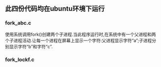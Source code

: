## 此四份代码均在ubuntu环境下运行
### fork_abc.c
使用系统调用fork()创建两个子进程.当此程序运行时,在系统中有一个父进程和两个子进程活动.让每一个进程在屏幕上显示一个字符:父进程显示字符“a”;子进程分别显示字符“b”和字符“c”.

### fork_lockf.c

### 
